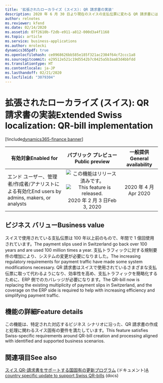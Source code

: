 ```yaml
---
title: '拡張されたローカライズ (スイス): QR 請求書の実装'
description: 2020 年 6 月 30 日より現在のスイスの支払伝票に変わる QR 請求書には、識別機能としてスイスの十字付きの QR コードが表示されます。 このスイス版 QR コードには、支払に必要なすべての情報のデジタル形式が含まれています。
author: relnotes
ms.reviewer: kfend
ms.date: 02/14/2020
ms.assetid: 07f2610b-f2db-e911-a812-000d3a4f1168
ms.topic: article
ms.service: business-applications
ms.author: mrolecki
dynamics365pdf: true
ms.openlocfilehash: ce0968626bb585e185f321ac2304f64cf2ccc1a8
ms.sourcegitcommit: e29512e521c19d5542b7c0425a5b3aa83d4bbfdd
ms.translationtype: HT
ms.contentlocale: ja-JP
ms.lasthandoff: 02/21/2020
ms.locfileid: "3079304"
---
```

# <a name="extended-swiss-localization-qr-bill-implementation"></a><span data-ttu-id="d230a-104">拡張されたローカライズ (スイス): QR 請求書の実装</span><span class="sxs-lookup"><span data-stu-id="d230a-104">Extended Swiss localization: QR-bill implementation</span></span>
[!include[dynamics365-finance banner](../includes/dynamics365-finance.md)]

| <span data-ttu-id="d230a-105">有効対象</span><span class="sxs-lookup"><span data-stu-id="d230a-105">Enabled for</span></span>    |  <span data-ttu-id="d230a-106">パブリック プレビュー</span><span class="sxs-lookup"><span data-stu-id="d230a-106">Public preview</span></span> | <span data-ttu-id="d230a-107">一般提供</span><span class="sxs-lookup"><span data-stu-id="d230a-107">General availability</span></span> | 
| ---------- | :----------: |:----------: |
|<span data-ttu-id="d230a-108">エンド ユーザー、管理者/作成者/アナリストによる有効化</span><span class="sxs-lookup"><span data-stu-id="d230a-108">End users by admins, makers, or analysts</span></span>|<span data-ttu-id="d230a-109">![この機能はリリース済みです。](/dynamics365-release-plan/media/green-checkmark.png "この機能はリリース済みです。")</span><span class="sxs-lookup"><span data-stu-id="d230a-109">![This feature is released.](/dynamics365-release-plan/media/green-checkmark.png "This feature is released.")</span></span> <span data-ttu-id="d230a-110">2020 年 2 月 3 日</span><span class="sxs-lookup"><span data-stu-id="d230a-110">Feb 3, 2020</span></span>| <span data-ttu-id="d230a-111">2020 年 4 月</span><span class="sxs-lookup"><span data-stu-id="d230a-111">Apr 2020</span></span>|


## <a name="business-value"></a><span data-ttu-id="d230a-112">ビジネス バリュー</span><span class="sxs-lookup"><span data-stu-id="d230a-112">Business value</span></span>
<!-- bv start -->
<span data-ttu-id="d230a-113">スイスで使用されている支払伝票は 100 年以上前のもので、年間で 1 億回使用されています。</span><span class="sxs-lookup"><span data-stu-id="d230a-113">The payment slips used in Switzerland go back over 100 years and are used 100 million times a year.</span></span> <span data-ttu-id="d230a-114">支払トラフィックに対する規制要件の増加により、システムの変更が必要になりました。</span><span class="sxs-lookup"><span data-stu-id="d230a-114">The increasing regulatory requirements for payment traffic have made some system modifications necessary.</span></span> <span data-ttu-id="d230a-115">QR 請求書はスイスで使用されているさまざまな支払伝票に取って代わるようになり、効率性を高め、支払トラフィックを簡略化するために、ERP 側でのカバレッジが必要になります。</span><span class="sxs-lookup"><span data-stu-id="d230a-115">The QR-bill now is replacing the existing multiplicity of payment slips in Switzerland, and the coverage on the ERP side is required to help with increasing efficiency and simplifying payment traffic.</span></span>
<!-- bv end -->



## <a name="feature-details"></a><span data-ttu-id="d230a-116">機能の詳細</span><span class="sxs-lookup"><span data-stu-id="d230a-116">Feature details</span></span>
<!--feature detail start -->
<span data-ttu-id="d230a-117">この機能は、特定された対応するビジネス シナリオに沿った、QR 請求書の作成と処理に関わるスイス固有の要件を満たしています。</span><span class="sxs-lookup"><span data-stu-id="d230a-117">This feature satisfies Swiss-specific requirements around QR-bill creation and processing aligned with identified and supported business scenarios.</span></span>
<!--feature detail end -->










## <a name="see-also"></a><span data-ttu-id="d230a-118">関連項目</span><span class="sxs-lookup"><span data-stu-id="d230a-118">See also</span></span>

<span data-ttu-id="d230a-119">[スイス QR-請求書をサポートする国固有の更新プログラム](https://support.microsoft.com/help/4540315) (ドキュメント)</span><span class="sxs-lookup"><span data-stu-id="d230a-119">[A country specific update to support Swiss QR-bills](https://support.microsoft.com/help/4540315) (docs)</span></span>
